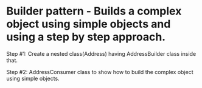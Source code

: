 # Builder pattern - Builds a complex object using simple objects and using a step by step approach.

Step #1: Create a nested class(Address) having AddressBuilder class inside that.

Step #2: AddressConsumer class to show how to build the complex object using simple objects.